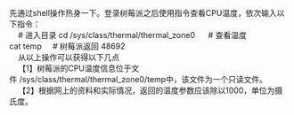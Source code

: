 先通过shell操作热身一下。登录树莓派之后使用指令查看CPU温度，依次输入以下指令：  
    # 进入目录
    cd /sys/class/thermal/thermal_zone0 
    # 查看温度   
    cat temp
    # 树莓派返回
    48692   
    从以上操作可以获得以下几点  
    【1】树莓派的CPU温度信息位于文件 /sys/class/thermal/thermal_zone0/temp中，该文件为一个只读文件。   
    【2】根据网上的资料和实际情况，返回的温度参数应该除以1000，单位为摄氏度。   
 